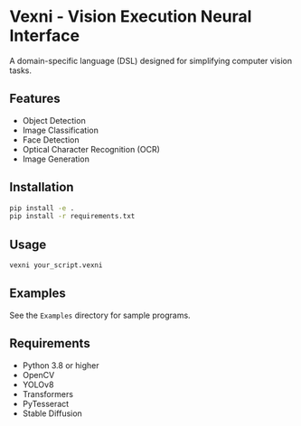 # Vexni - Vision Execution Neural Interface

A domain-specific language (DSL) designed for simplifying computer vision tasks.

## Features

- Object Detection
- Image Classification
- Face Detection
- Optical Character Recognition (OCR)
- Image Generation

## Installation

```bash
pip install -e .
pip install -r requirements.txt
```

## Usage

```bash
vexni your_script.vexni
```

## Examples

See the `Examples` directory for sample programs.

## Requirements

- Python 3.8 or higher
- OpenCV
- YOLOv8
- Transformers
- PyTesseract
- Stable Diffusion